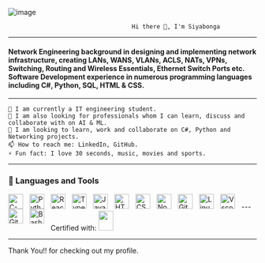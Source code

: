 ![image](https://user-images.githubusercontent.com/93841996/163573892-303cbed6-3755-4c56-9303-2ee3d529ea98.png)

                                       Hi there 👋, I'm Siyabonga
---
#### Network Engineering background in designing and implementing network infrastructure, creating LANs, WANS, VLANs, ACLS, NATs, VPNs, Switching, Routing and    Wireless Essentials, Ethernet Switch Ports etc. Software Development experience in numerous programming languages including C#, Python, SQL, HTML & CSS.
---
    🔭 I am currently a IT engineering student.
    🌱 I am also looking for professionals whom I can learn, discuss and collaborate with on AI & ML.
    👯 I am looking to learn, work and collaborate on C#, Python and Networking projects.
    📫 How to reach me: LinkedIn, GitHub.
    ⚡ Fun fact: I love 30 seconds, music, movies and sports.
---

### 🧰 Languages and Tools

<img align="left" alt="C-sharp" width="30px" style="padding-right:10px;" src="https://cdn.jsdelivr.net/gh/devicons/devicon/icons/csharp/csharp-line.svg"/>
<img align="left" alt="Python" width="30px" style="padding-right:10px;" src="https://cdn.jsdelivr.net/gh/devicons/devicon/icons/python/python-plain.svg" />
<img align="left" alt="React" width="30px" style="padding-right:10px;" src="https://cdn.jsdelivr.net/gh/devicons/devicon/icons/react/react-original.svg" />
<img align="left" alt="TypeScript" width="30px" style="padding-right:10px;" src="https://cdn.jsdelivr.net/gh/devicons/devicon/icons/typescript/typescript-plain.svg" />
<img align="left" alt="JavaScript" width="30px" style="padding-right:10px;" src="https://cdn.jsdelivr.net/gh/devicons/devicon/icons/javascript/javascript-plain.svg" />
<img align="left" alt="HTML" width="30px" style="padding-right:10px;" src="https://cdn.jsdelivr.net/gh/devicons/devicon/icons/html5/html5-plain.svg" />
<img align="left" alt="CSS" width="30px" style="padding-right:10px;" src="https://cdn.jsdelivr.net/gh/devicons/devicon/icons/css3/css3-plain.svg" />
<img align="left" alt="NodeJS" width="30px" style="padding-right:10px;" src="https://cdn.jsdelivr.net/gh/devicons/devicon/icons/nodejs/nodejs-original.svg" />
<img align="left" alt="Git" width="30px" style="padding-right:10px;" src="https://cdn.jsdelivr.net/gh/devicons/devicon/icons/git/git-original.svg" />
<img align="left" alt="Linux" width="30px" style="padding-right:10px;" src="https://cdn.jsdelivr.net/gh/devicons/devicon/icons/linux/linux-original.svg" />

<img align="left" alt="Vscode" width="30px" style="padding-right:10px;" src="https://cdn.jsdelivr.net/gh/devicons/devicon/icons/vscode/vscode-original-wordmark.svg" />
<img align="left" alt="GitHub" width="30px" style="padding-right:10px;" src="https://cdn.jsdelivr.net/gh/devicons/devicon/icons/github/github-original.svg" />
<img align="left" alt="Bash" width="30px" style="padding-right:10px;" src="https://cdn.jsdelivr.net/gh/devicons/devicon/icons/bash/bash-original.svg" />
<br />
---
Certified with:
  <img src="https://user-images.githubusercontent.com/93841996/163575039-e3dac455-9822-4203-82cb-321cd59be657.png" width="30" height="40">


---
Thank You!! for checking out my profile.


